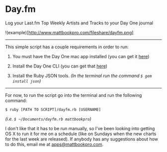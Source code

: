 Day.fm
======

Log your Last.fm Top Weekly Artists and Tracks to your Day One journal

!(example)[http://www.mattbookpro.com/fileshare/dayfm.png]

---

This simple script has a couple requirements in order to run:

1. You must have the Day One mac app installed (you can get it [here](http://bit.ly/DayOneMac))

2. Install the Day One CLI (you can get that [here](http://dayoneapp.com/downloads/dayone-cli.pkg))

3. Install the Ruby JSON tools.  *(In the terminal run the command `$ gem install json`)*

---

For now, to run the script go into the terminal and run the following command:

`$ ruby [PATH TO SCRIPT]/dayfm.rb [USERNAME]`

*(i.e. `$ ~/Documents/dayfm.rb mattbookpro`)*

I don't like that it has to be run manually, so I've been looking into getting OS X to run it for me on a schedule (like on Sundays when the new charts for the last week are released). If anybody has any suggestions about how to do this, email me at apps@mattbookpro.com.
